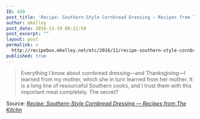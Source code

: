 ```yaml
---
ID: 439
post_title: 'Recipe: Southern-Style Cornbread Dressing — Recipes from The Kitchn'
author: mkelley
post_date: 2016-11-19 08:11:58
post_excerpt: ""
layout: post
permalink: >
  http://recipebox.mkelley.net/etc/2016/11/recipe-southern-style-cornbread-dressing-recipes-from-the-kitchn/
published: true
---
```

<blockquote><a href="http://www.thekitchn.com/recipe-southern-style-cornbread-dressing-recipes-from-the-kitchn-180474"><img class="alignnone size-full" src="http://atmedia.imgix.net/9d7b6d92cac2bfdd64c853b5b6675753af6e3834?auto=compress&amp;w=540.0&amp;h=379.0&amp;fit=max" alt="" /></a>Everything I know about cornbread dressing—and Thanksgiving—I learned from my mother, which she in turn learned from her mother. It is a long line of resourceful Southern cooks, and I trust them with this important meal completely. The secret?</blockquote>
Source: <em><a href="http://www.thekitchn.com/recipe-southern-style-cornbread-dressing-recipes-from-the-kitchn-180474">Recipe: Southern-Style Cornbread Dressing — Recipes from The Kitchn</a></em>